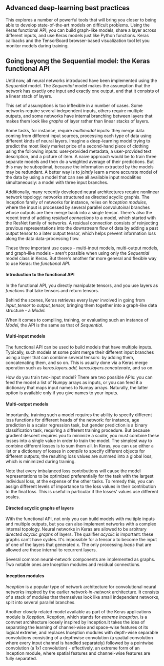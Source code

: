 ## Advanced deep-learning best practices
This explores a number of powerful tools that will bring you closer to being able to develop state-of-the-art models on difficult problems. Using the Keras functional API,
you can build graph-like models, share a layer across different inputs, and use Keras models just like Python functions. Keras callbacks and the TensorBoard browser-based
visualization tool let you monitor models during training.
## Going beyong the Sequential model: the Keras functional API
Until now, all neural networks introduced have been implemented using the *Sequential* model. The *Sequential* model makes the assumption that the network has exactly one
input and exactly one output, and that it consists of a linear stack of layers.

This set of assumptions is too inflexible in a number of cases. Some networks require several independent inputs, others require multiple outputs, and some networks have
internal branching between layers that makes them look like *graphs* of layer rather than linear stacks of layers.

Some tasks, for instance, require *multimodal* inputs: they merge data coming from different input sources, processing each type of data using different kinds of neural
layers. Imagine a deep-learning model trying to predict the most likely market price of a second-hand piece of clothing using the following inputs: user-provided metadata,
a user-provided text description, and a picture of item. A naive approach would be to train three separate models and then do a weighted average of their predictions. But
this may be suboptimal, because the information extracted by the models may be redundant. A better way is to *jointly* learn a more accurate model of the data by using a
model that can see all available input modalities simultaneously: a model with three input branches.

Additionally, many recently developed neural architectures require nonlinear network topology: networks structured as directed acyclic graphis. The Inception family of
networks for instance, relies on *Inception modules,* where the input is processed by several parallel convolutoinal branches whose outputs are then merge back into a single
tensor. There's also the recent trend of adding *residual connections* to a model, which started with the ResNet family of networks. A residual connection consists of
reinjecting previous representations into the downstream flow of data by adding a past output tensor to a later output tensor, which helps prevent information loss along
the data data-processing flow.

These three important use cases - multi-input models, multi-output models, and graph-like models - aren't possible when using only the *Sequential* model class in Keras.
But there's another far more general and flexible way to use Keras: the *functional API.*
#### Introduction to the functional API
In the functional API, you directly manipulate tensors, and you use layers as *functions* that take tensors and return tensors.

Behind the scenes, Keras retrieves every layer involved in going from *input_tensor* to *output_tensor,* bringing them together into a graph-like data structure - a *Model.*

When it comes to compiling, training, or evaluating such an instance of *Model,* the API is the same as that of *Sequential.*
#### Multi-input models
The functional API can be used to build models that have multiple inputs. Typically, such models at some point merge their different input branches using a layer that can
combine several tensors: by adding them, concatenating them, and so on. This is usually done via a Keras merge operation such as *keras.layers.add, keras.layers.concatenate,*
and so on.

How do you train two-input model? There are two possible APIs: you can feed the model a list of Numpy arrays as inputs, or you can feed it a dictionary that maps input names
to Numpy arrays. Naturally, the latter option is available only if you give names to your inputs.
#### Multi-output models
Importantly, training such a model requires the ability to specify different loss functions for different heads of the network: for instance, age prediction is a scalar
regression task, but gender prediction is a binary classification task, requiring a different training procedure. But because gradient descent requires you to minimize a
*scalar,* you must combine these losses into a single value in order to train the model. The simplest way to combine different losses is to sum them all. In Keras, you can
use either a list or a dictionary of losses in *compile* to specify different objects for different outputs; the resulting loss values are summed into a global loss, which
is minimized during training.

Note that every imbalanced loss contributions will cause the model representations to be optimized preferentially for the task with the largest individual loss, at the
expense of the other tasks. To remedy this, you can assign different levels of importance to the loss values in their contribution to the final loss. This is useful in
particular if the losses' values use different scales.
#### Directed acyclic graphs of layers
With the functional API, not only you can build models with multiple inputs and multiple outputs, but you can also implement networks with a complex internal topology.
Neural networks in Keras are allowed to be arbitrary *directed acyclic graphs* of layers. The qualifier *acyclic* is important: these graphs can't have cycles. It's impossible
for a tensor x to become the input of one of the layers that generated x. The only processing *loops* that are allowed are those internal to recurrent layers.

Several common neural-network components are implemented as graphs. Two notable ones are Inception modules and residual connections.
#### Inception modules
*Inception* is a popular type of network architecture for convolutional neural networks inspired by the earlier *network-in-network* architecture. It consists of a stack of
modules that themselves look like small independent networks, split into several parallel branches.

Another closely related model available as part of the Keras applications module is *Xception.* Xception, which stands for *extreme inception,* is a convnet architecture
loosely inspired by Inception.It takes the idea of separating the learning of channel-wise and space-wise features ot its logical extreme, and replaces Inception modules
with depth-wise separable convolutions consisting of a depthwise convolution (a spatial convolution where every input channel is handled separately) followed by a pointwise
convolution (a 1x1 convolution) - effectively, an extreme form of an Inception module, where spatial features and channel-wise features are fully separated.
